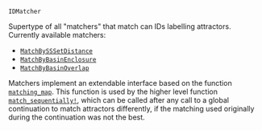 ```
IDMatcher
```

Supertype of all "matchers" that match can IDs labelling attractors. Currently available matchers:

  * [`MatchBySSSetDistance`](@ref)
  * [`MatchByBasinEnclosure`](@ref)
  * [`MatchByBasinOverlap`](@ref)

Matchers implement an extendable interface based on the function [`matching_map`](@ref). This function is used by the higher level function [`match_sequentially!`](@ref), which can be called after any call to a global continuation to match attractors differently, if the matching used originally during the continuation was not the best.
